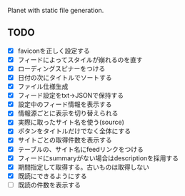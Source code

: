 Planet with static file generation.

## TODO

- [x] faviconを正しく設定する
- [x] フィードによってスタイルが崩れるのを直す
- [x] ローディングスピナーをつける
- [x] 日付の次にタイトルでソートする
- [x] ファイル仕様生成
- [x] フィード設定をtxt->JSONで保持する
- [x] 設定中のフィード情報を表示する
- [x] 情報源ごとに表示を切り替えられる
- [x] 実際に取ったサイト名を使う(source)
- [x] ボタンをタイトルだけでなく全体にする
- [x] サイトごとの取得件数を表示する
- [x] テーブルの、サイト名にfeedリンクをつける
- [x] フィードにsummaryがない場合はdescriptionを採用する
- [x] 期間指定して取得する。古いものは取得しない
- [x] 既読にできるようにする
- [ ] 既読の件数を表示する
